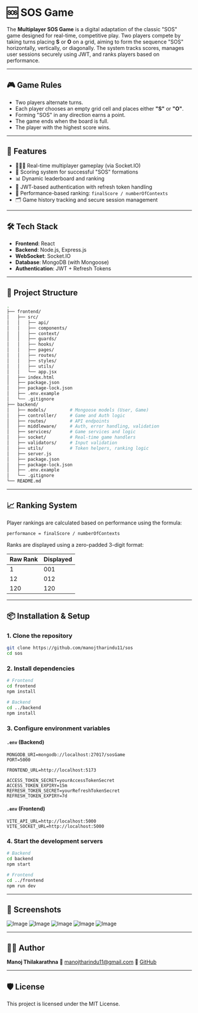 # 🆘 SOS Game

The **Multiplayer SOS Game** is a digital adaptation of the classic "SOS" game designed for real-time, competitive play. Two players compete by taking turns placing **S** or **O** on a grid, aiming to form the sequence "SOS" horizontally, vertically, or diagonally. The system tracks scores, manages user sessions securely using JWT, and ranks players based on performance.

---

## 🎮 Game Rules

- Two players alternate turns.
- Each player chooses an empty grid cell and places either **"S"** or **"O"**.
- Forming "SOS" in any direction earns a point.
- The game ends when the board is full.
- The player with the highest score wins.

---

## 🚀 Features

- 🧑‍🤝‍🧑 Real-time multiplayer gameplay (via Socket.IO)
- 🎯 Scoring system for successful "SOS" formations
- 📊 Dynamic leaderboard and ranking
- 🔐 JWT-based authentication with refresh token handling
- 🧠 Performance-based ranking: `finalScore / numberOfContexts`
- 🗂️ Game history tracking and secure session management

---

## 🛠️ Tech Stack

- **Frontend**: React
- **Backend**: Node.js, Express.js
- **WebSocket**: Socket.IO
- **Database**: MongoDB (with Mongoose)
- **Authentication**: JWT + Refresh Tokens

---

## 📂 Project Structure

```bash
.
├── frontend/
│   ├── src/
│   │   ├── api/
│   │   ├── components/
│   │   ├── context/
│   │   ├── guards/
│   │   ├── hooks/
│   │   ├── pages/
│   │   ├── routes/
│   │   ├── styles/
│   │   ├── utils/
│   │   └── app.jsx
│   ├── index.html
│   ├── package.json
│   ├── package-lock.json
│   ├── .env.example
│   └── .gitignore
├── backend/
│   ├── models/         # Mongoose models (User, Game)
│   ├── controller/     # Game and Auth logic
│   ├── routes/         # API endpoints
│   ├── middleware/     # Auth, error handling, validation
│   ├── services/       # Game services and logic
│   ├── socket/         # Real-time game handlers
│   ├── validators/     # Input validation
│   ├── utils/          # Token helpers, ranking logic
│   ├── server.js
│   ├── package.json
│   ├── package-lock.json
│   ├── .env.example
│   └── .gitignore
└── README.md
````

---

## 📈 Ranking System

Player rankings are calculated based on performance using the formula:

```txt
performance = finalScore / numberOfContexts
```

Ranks are displayed using a zero-padded 3-digit format:

| Raw Rank | Displayed |
| -------- | --------- |
| 1        | 001       |
| 12       | 012       |
| 120      | 120       |

---

## 📦 Installation & Setup

### 1. Clone the repository

```bash
git clone https://github.com/manojtharindu11/sos
cd sos
```

### 2. Install dependencies

```bash
# Frontend
cd frontend
npm install

# Backend
cd ../backend
npm install
```

### 3. Configure environment variables

#### `.env` (Backend)

```env
MONGODB_URI=mongodb://localhost:27017/sosGame
PORT=5000

FRONTEND_URL=http://localhost:5173

ACCESS_TOKEN_SECRET=yourAccessTokenSecret
ACCESS_TOKEN_EXPIRY=15m
REFRESH_TOKEN_SECRET=yourRefreshTokenSecret
REFRESH_TOKEN_EXPIRY=7d
```

#### `.env` (Frontend)

```env
VITE_API_URL=http://localhost:5000
VITE_SOCKET_URL=http://localhost:5000
```

### 4. Start the development servers

```bash
# Backend
cd backend
npm start

# Frontend
cd ../frontend
npm run dev
```
---

## 📸 Screenshots

![Image](https://github.com/user-attachments/assets/87541ab9-2caf-4529-b816-2a9248e596d7)
![Image](https://github.com/user-attachments/assets/24d65274-9953-432f-9aff-6bd3eefddda1)
![Image](https://github.com/user-attachments/assets/8e20d4bf-f74a-4d2b-b4a4-f08c07eeb736)
![Image](https://github.com/user-attachments/assets/d325ed1c-eb06-4f88-b5a4-c2c71768d184)
![Image](https://github.com/user-attachments/assets/73adc083-b1d7-47a1-9f91-c8d0c59cca52)

---

## 👨‍💻 Author

**Manoj Thilakarathna**
📧 [manojtharindu11@gmail.com](mailto:manojtharindu11@gmail.com)
🔗 [GitHub](https://github.com/manojtharindu11)

---

## 🛡️ License

This project is licensed under the MIT License.

